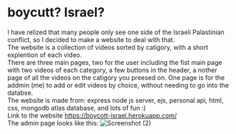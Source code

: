 # boycutt? Israel?
I have relized that many people only see one side of the Israeli Palastinian conflict, so I decided to make a website to deal with that.  
The website is a collection of videos sorted by catigory, with a short explention of each video.  
There are three main pages, two for the user including the fist main page with two videos of each category, a few buttons in the header, a nother page of all the videos on the catigory you preesed on. One page is for the addmin (me) to add or edit videos by choice, without needing to go into the databse.  
The website is made from: express node js server, ejs, personal api, html, css, mongodb atlas database, and lots of fun :)  
Link to the website https://boycott-israel.herokuapp.com/  
The admin page looks like this:
![Screenshot (2)](https://user-images.githubusercontent.com/64130496/142500942-adaafeed-b0bd-4f5b-9236-b670b1db5937.png)
